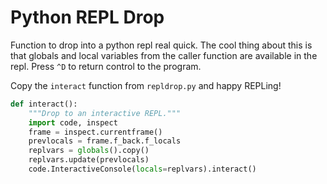 # Python REPL Drop

Function to drop into a python repl real quick.
The cool thing about this is that globals and local variables from the caller function are available in the repl.
Press `^D` to return control to the program.

Copy the `interact` function from `repldrop.py` and happy REPLing!

```python
def interact():
    """Drop to an interactive REPL."""
    import code, inspect
    frame = inspect.currentframe()
    prevlocals = frame.f_back.f_locals
    replvars = globals().copy()
    replvars.update(prevlocals)
    code.InteractiveConsole(locals=replvars).interact()
```
